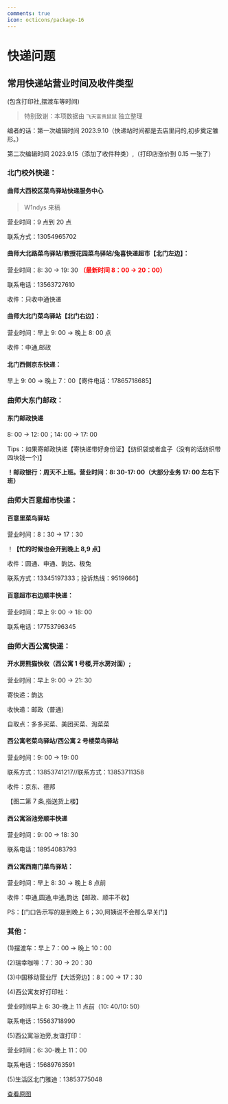 ```yaml
---
comments: true
icon: octicons/package-16
---
```


# 快递问题

## 常用快递站营业时间及收件类型

(包含打印社,摆渡车等时间)

> 特别致谢：本项数据由 `飞天富贵鼠鼠` 独立整理

编者的话：第一次编辑时间 2023.9.10（快递站时间都是去店里问的,初步奠定雏形。）

第二次编辑时间 2023.9.15（添加了收件种类）,（打印店涨价到 0.15 一张了）

### 北门校外快递：

#### 曲师大西校区菜鸟驿站快递服务中心

> W1ndys 来稿

营业时间：9 点到 20 点

联系方式：13054965702

#### 曲师大北路菜鸟驿站/教授花园菜鸟驿站/兔喜快递超市【北门左边】：

营业时间：8: 30 → 19: 30 **<font color='red'>（最新时间 8：00 → 20：00）</font>**

联系电话：13563727610

收件：只收中通快递

#### 曲师大北门菜鸟驿站【北门右边】：

营业时间：早上 9: 00 → 晚上 8: 00 点

收件：中通,邮政

#### 北门西侧京东快递：

早上 9: 00 → 晚上 7：00【寄件电话：17865718685】

### 曲师大东门邮政：

#### 东门邮政快递

8: 00 → 12: 00；14: 00 → 17: 00

Tips：如果寄邮政快递【寄快递带好身份证】【纺织袋或者盒子（没有的话纺织带四块钱一个)】

**！邮政银行：周天不上班。营业时间：8: 30-17: 00（大部分业务 17: 00 左右下班）**

### 曲师大百意超市快递：

#### 百意里菜鸟驿站

营业时间：8：30 → 17：30

！**【忙的时候也会开到晚上 8,9 点】**

收件：圆通、申通、韵达、极兔

联系方式：13345197333；投诉热线：9519666】

#### 百意超市右边顺丰快递：

营业时间：早上 9: 00 → 18: 00

联系电话：17753796345

### 曲师大西公寓快递：

#### 开水房熊猫快收（**西公寓 1 号楼,开水房对面**）;

营业时间：早上 9: 00 → 21: 30

寄快递：韵达

收快递：邮政（普通）

自取点：多多买菜、美团买菜、淘菜菜

#### 西公寓老菜鸟驿站/西公寓 2 号楼菜鸟驿站

营业时间：9: 00 → 19: 00

联系方式：13853741217//联系方式：13853711358

收件：京东、德邦

【图二第 7 条,指送货上楼】

#### 西公寓浴池旁顺丰快递

营业时间：9: 00 → 18: 30

联系电话：18954083793

#### 西公寓西南门菜鸟驿站：

营业时间：早上 8: 30 → 晚上 8 点前

收件：申通,圆通,中通,韵达【邮政、顺丰不收】

PS：【门口告示写的是到晚上 6；30,阿姨说不会那么早关门】

### 其他：

(1)摆渡车：早上 7：00 → 晚上 10：00

(2)瑞幸咖啡：7：30 → 20：30

(3)中国移动营业厅【大活旁边】：8：00 → 17：30

(4)西公寓友好打印社：

营业时间早上 6: 30-晚上 11 点前（10: 40/10: 50）

联系电话：15563718990

(5)西公寓浴池旁,友谊打印：

营业时间：6: 30-晚上 11：00

联系电话：15689763591

(5)生活区北门雅迪：13853775048

[查看原图](https://z1.ax1x.com/2023/09/16/pPfu08e.png)
